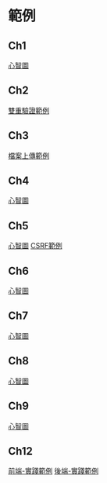 # 範例
## Ch1
[心智圖](https://github.com/royal0721/secure-coding-demo-client/wiki/%E7%AC%AC%E4%B8%80%E7%AB%A0%E5%BF%83%E6%99%BA%E5%9C%96%E2%80%90%E5%AE%89%E5%85%A8%E8%BC%B8%E5%85%A5)

## Ch2
[雙重驗證範例](https://github.com/royal0721/SecureCodingDemoSite/tree/main)

## Ch3
[檔案上傳範例](https://github.com/royal0721/SecureCodingDemoSite/tree/main)

## Ch4
[心智圖](https://github.com/royal0721/secure-coding-demo-client/wiki/%E7%AC%AC%E5%9B%9B%E7%AB%A0:-%E5%BF%83%E6%99%BA%E5%9C%96%E2%80%90%E5%85%B6%E4%BB%96%E6%B3%A8%E5%85%A5%E6%94%BB%E6%93%8A)

## Ch5
[心智圖]()
[CSRF範例](https://github.com/royal0721/SecureCodingDemoSite/tree/main)

## Ch6
[心智圖](https://github.com/royal0721/secure-coding-demo-client/wiki/%E7%AC%AC%E5%85%AD%E7%AB%A0:-%E5%BF%83%E6%99%BA%E5%9C%96%E2%80%90%E8%B7%A8%E7%AB%99%E8%AB%8B%E6%B1%82%E5%81%BD%E9%80%A0)

## Ch7
[心智圖]()

## Ch8
[心智圖]()

## Ch9
[心智圖]()

## Ch12 
[前端-實踐範例](https://github.com/royal0721/secure-coding-demo-client)
[後端-實踐範例](https://github.com/royal0721/secure-coding-demo-app)
